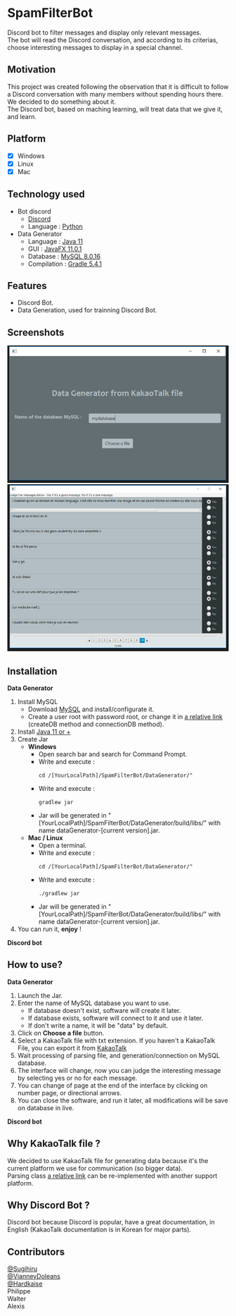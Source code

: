 # SpamFilterBot
Discord bot to filter messages and display only relevant messages.  
The bot will read the Discord conversation, and according to its criterias, choose interesting messages to display in a special channel.

## Motivation
This project was created following the observation that it is difficult to follow a Discord conversation with many members without spending hours there.  
We decided to do something about it.  
The Discord bot, based on maching learning, will treat data that we give it, and learn.

## Platform
- [x] Windows
- [x] Linux
- [x] Mac

## Technology used
- Bot discord
  - [Discord](https://discordapp.com/)
  - Language : [Python](https://www.python.org/)
- Data Generator
  - Language : [Java 11](https://www.java.com)
  - GUI : [JavaFX 11.0.1](https://openjfx.io/)
  - Database : [MySQL 8.0.16](https://www.mysql.com/)
  - Compilation : [Gradle 5.4.1](https://gradle.org/)

## Features
- Discord Bot.
- Data Generation, used for trainning Discord Bot.

## Screenshots

![Screenshot](./Screenshots/FirstScreenDataGenerator.PNG)  
![Screenshot](./Screenshots/SecondScreenDataGenerator.PNG)  

## Installation
**Data Generator**
  1. Install MySQL
      - Download [MySQL](https://www.mysql.com/downloads/) and install/configurate it.
      - Create a user root with password root, or change it in [a relative link](./DataGenerator/src/main/java/dataGenerator/dataStorage.java) (createDB method and connectionDB method).
  2. Install [Java 11 or +](https://www.oracle.com/technetwork/java/javase/downloads/jdk11-downloads-5066655.html)
  3. Create Jar
      - **Windows**
        - Open search bar and search for Command Prompt.
        - Write and execute :
          ```
          cd /[YourLocalPath]/SpamFilterBot/DataGenerator/"
          ```
        - Write and execute :
          ```
          gradlew jar
          ```
        - Jar will be generated in "[YourLocalPath]/SpamFilterBot/DataGenerator/build/libs/" with name dataGenerator-[current version].jar.
      - **Mac / Linux**
        - Open a terminal.
        - Write and execute :
          ```
          cd /[YourLocalPath]/SpamFilterBot/DataGenerator/"
          ```
        - Write and execute :
          ```
          ./gradlew jar
          ```
        - Jar will be generated in "[YourLocalPath]/SpamFilterBot/DataGenerator/build/libs/" with name dataGenerator-[current version].jar.
  4. You can run it, **enjoy** !    

**Discord bot**


## How to use?
**Data Generator**
  1. Launch the Jar.
  2. Enter the name of MySQL database you want to use.
      - If database doesn't exist, software will create it later.
      - If database exists, software will connect to it and use it later.
      - If don't write a name, it will be "data" by default.
  3. Click on **Choose a file** button.
  4. Select a KakaoTalk file with txt extension. If you haven't a KakaoTalk File, you can export it from [KakaoTalk](https://cs.kakao.com/helps?articleId=1073183090&category=234&device=2&locale=en&service=8)
  5. Wait processing of parsing file, and generation/connection on MySQL database.
  6. The interface will change, now you can judge the interesting message by selecting yes or no for each message.
  7. You can change of page at the end of the interface by clicking on number page, or 	directional arrows.
  8. You can close the software, and run it later, all modifications will be save on database in live.    

**Discord bot**

## Why KakaoTalk file ?
We decided to use KakaoTalk file for generating data because it's the current platform we use for communication (so bigger data).  
Parsing class [a relative link](./DataGenerator/src/main/java/dataGenerator/ParsingMessagesFromFile.java) can be re-implemented with another support platform.

## Why Discord Bot ?
Discord bot because Discord is popular, have a great documentation, in English (KakaoTalk documentation is in Korean for major parts).

## Contributors
[@Sugihiru](https://github.com/Sugihiru)  
[@VianneyDoleans](https://github.com/VianneyDoleans)  
[@Hardkaise](https://github.com/Hardkaise)  
Philippe  
Walter  
Alexis  
